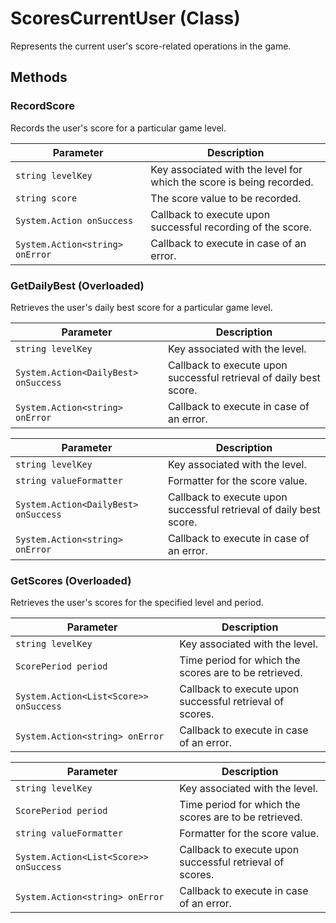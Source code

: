 # ScoresCurrentUser (Class)

Represents the current user's score-related operations in the game.

## Methods

### RecordScore

Records the user's score for a particular game level.

| Parameter            | Description                                          |
|----------------------|------------------------------------------------------|
| `string levelKey`    | Key associated with the level for which the score is being recorded. |
| `string score`       | The score value to be recorded.                     |
| `System.Action onSuccess` | Callback to execute upon successful recording of the score. |
| `System.Action<string> onError` | Callback to execute in case of an error.    |

### GetDailyBest (Overloaded)

Retrieves the user's daily best score for a particular game level.

| Parameter            | Description                                          |
|----------------------|------------------------------------------------------|
| `string levelKey`    | Key associated with the level.                      |
| `System.Action<DailyBest> onSuccess` | Callback to execute upon successful retrieval of daily best score. |
| `System.Action<string> onError` | Callback to execute in case of an error.    |

| Parameter            | Description                                          |
|----------------------|------------------------------------------------------|
| `string levelKey`    | Key associated with the level.                      |
| `string valueFormatter` | Formatter for the score value.                   |
| `System.Action<DailyBest> onSuccess` | Callback to execute upon successful retrieval of daily best score. |
| `System.Action<string> onError` | Callback to execute in case of an error.    |

### GetScores (Overloaded)

Retrieves the user's scores for the specified level and period.

| Parameter            | Description                                          |
|----------------------|------------------------------------------------------|
| `string levelKey`    | Key associated with the level.                      |
| `ScorePeriod period` | Time period for which the scores are to be retrieved. |
| `System.Action<List<Score>> onSuccess` | Callback to execute upon successful retrieval of scores. |
| `System.Action<string> onError` | Callback to execute in case of an error.    |

| Parameter            | Description                                          |
|----------------------|------------------------------------------------------|
| `string levelKey`    | Key associated with the level.                      |
| `ScorePeriod period` | Time period for which the scores are to be retrieved. |
| `string valueFormatter` | Formatter for the score value.                   |
| `System.Action<List<Score>> onSuccess` | Callback to execute upon successful retrieval of scores. |
| `System.Action<string> onError` | Callback to execute in case of an error.    |
